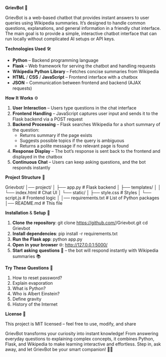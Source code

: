 𝐆𝐫𝐢𝐞𝐯𝐁𝐨𝐭 🤖

GrievBot is a web-based chatbot that provides instant answers to user queries using Wikipedia summaries. 
It’s designed to handle common questions, explanations, and general information in a friendly chat interface.
The main goal is to provide a simple, interactive chatbot interface that can run locally without complicated AI setups or API keys.

𝐓𝐞𝐜𝐡𝐧𝐨𝐥𝐨𝐠𝐢𝐞𝐬 𝐔𝐬𝐞𝐝 🛠️

- 𝐏𝐲𝐭𝐡𝐨𝐧 – Backend programming language  
- 𝐅𝐥𝐚𝐬𝐤 – Web framework for serving the chatbot and handling requests  
- 𝐖𝐢𝐤𝐢𝐩𝐞𝐝𝐢𝐚 𝐏𝐲𝐭𝐡𝐨𝐧 𝐋𝐢𝐛𝐫𝐚𝐫𝐲 – Fetches concise summaries from Wikipedia  
- 𝐇𝐓𝐌𝐋 / 𝐂𝐒𝐒 / 𝐉𝐚𝐯𝐚𝐒𝐜𝐫𝐢𝐩𝐭 – Frontend interface with a chatbox  
- 𝐉𝐒𝐎𝐍 – Communication between frontend and backend (AJAX requests)

𝐇𝐨𝐰 𝐈𝐭 𝐖𝐨𝐫𝐤𝐬 ⚙️

1. 𝐔𝐬𝐞𝐫 𝐈𝐧𝐭𝐞𝐫𝐚𝐜𝐭𝐢𝐨𝐧 – Users type questions in the chat interface  
2. 𝐅𝐫𝐨𝐧𝐭𝐞𝐧𝐝 𝐇𝐚𝐧𝐝𝐥𝐢𝐧𝐠  – JavaScript captures user input and sends it to the Flask backend via a POST request  
3. 𝐁𝐚𝐜𝐤𝐞𝐧𝐝 𝐏𝐫𝐨𝐜𝐞𝐬𝐬𝐢𝐧𝐠  – Flask searches Wikipedia for a short summary of the question:  
   - Returns summary if the page exists   
   - Suggests possible topics if the query is ambiguous   
   - Returns a polite message if no relevant page is found  
4. 𝐑𝐞𝐬𝐩𝐨𝐧𝐬𝐞 𝐃𝐢𝐬𝐩𝐥𝐚𝐲  – The bot’s response is sent back to the frontend and displayed in the chatbox  
5. 𝐂𝐨𝐧𝐭𝐢𝐧𝐮𝐨𝐮𝐬 𝐂𝐡𝐚𝐭  – Users can keep asking questions, and the bot responds instantly
  
𝐏𝐫𝐨𝐣𝐞𝐜𝐭 𝐒𝐭𝐫𝐮𝐜𝐭𝐮𝐫𝐞 📂

Grievbot/
│── project/
│   ├── app.py              # Flask backend
│   ├── templates/
│   │   └── index.html      # Chat UI
│   └── static/
│       ├── style.css       # Styles
│       └── script.js       # Frontend logic
│
│── requirements.txt        # List of Python packages
│── README.md               # This file

𝐈𝐧𝐬𝐭𝐚𝐥𝐥𝐚𝐭𝐢𝐨𝐧 & 𝐒𝐞𝐭𝐮𝐩 🚀

1. 𝐂𝐥𝐨𝐧𝐞 𝐭𝐡𝐞 𝐫𝐞𝐩𝐨𝐬𝐢𝐭𝐨𝐫𝐲:
   git clone https://github.com/<your-username>/Grievbot.git
   cd Grievbot
2. 𝐈𝐧𝐬𝐭𝐚𝐥𝐥 𝐝𝐞𝐩𝐞𝐧𝐝𝐞𝐧𝐜𝐢𝐞𝐬:
   pip install -r requirements.txt
3. 𝐑𝐮𝐧 𝐭𝐡𝐞 𝐅𝐥𝐚𝐬𝐤 𝐚𝐩𝐩:
   python app.py
4. 𝐎𝐩𝐞𝐧 𝐢𝐧 𝐲𝐨𝐮𝐫 𝐛𝐫𝐨𝐰𝐬𝐞𝐫 🌐: http://127.0.0.1:5000/
5. 𝐒𝐭𝐚𝐫𝐭 𝐚𝐬𝐤𝐢𝐧𝐠 𝐪𝐮𝐞𝐬𝐭𝐢𝐨𝐧𝐬 💬 – the bot will respond instantly with Wikipedia summaries 📚

𝐓𝐫𝐲 𝐓𝐡𝐞𝐬𝐞 𝐐𝐮𝐞𝐬𝐭𝐢𝐨𝐧𝐬 💬

1. How to reset password? 
2. Explain evaporation
3. What is Python?
4. Who is Albert Einstein?
5. Define gravity 
6. History of the Internet

 𝐋𝐢𝐜𝐞𝐧𝐬𝐞 📄

 This project is MIT licensed – feel free to use, modify, and share

 GrievBot transforms your curiosity into instant knowledge! From answering everyday questions to explaining complex concepts, it combines Python, Flask, and Wikipedia to make learning interactive and effortless. Step in, ask away, and let GrievBot be your smart companion! 🌟💬
 


